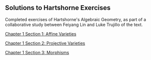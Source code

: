 ## Solutions to Hartshorne Exercises 

Completed exercises of Hartshorne's Algebraic Geometry, as part of a collaborative study between Feiyang Lin and Luke Trujillo of the text.

[Chapter 1 Section 1: Affine Varieties](https://ltrujello.github.io/Hartshorne-Exercises/Chapter-1/1.1-Affine-Varieties/1.1-Affine-Varieties.pdf)

[Chapter 1 Section 2: Projective Varieties](https://ltrujello.github.io/Hartshorne-Exercises/Chapter-1/1.2-Projective-Varieties/1.2-Projective-Varieties.pdf)

[Chapter 1 Section 3: Morphisms](https://ltrujello.github.io/Hartshorne-Exercises/Chapter-1/1.3-Morphisms/1.3-Morphisms.pdf)